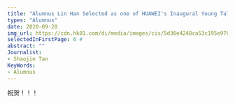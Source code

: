 ```yaml
---
title: "Alumnus Lin Han Selected as one of HUAWEI's Inaugural Young Talents"
types: "Alumnus"
date: 2020-09-20
img_url: https://cdn.hk01.com/di/media/images/cis/5d36e4248ca53c195e978bd7.jpg/nQv4ga0vaOsmIR96fNJdn-8eOaCDhgWeiv8ULYr_FC0?v=w640
selectedInFirstPage: 6 # 
abstract: ""
Journalist:
- Shaojie Tan
KeyWords:
- Alumnus
---
```


祝贺！！！